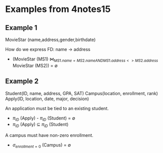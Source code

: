 # Examples from 4notes15

## Example 1
MovieStar (name,address,gender,birthdate)

How do we express FD: name -> address
- (MovieStar (MS1) $\bowtie_{MS1.name = MS2.name AND MS1.address <> MS2.address}$ MovieStar (MS2)) = $\emptyset$

## Example 2
Student(ID, name, address, GPA, SAT)
Campus(location, enrollment, rank)
Apply(ID, location, date, major, decision)

An application must be tied to an existing student.
- $\pi_{ID}$ (Apply) - $\pi_{ID}$ (Student) = $\emptyset$
- $\pi_{ID}$ (Apply) $\subseteq$ $\pi_{ID}$ (Student)

A campus must have non-zero enrollment.
- $\sigma_{enrollment = 0}$ (Campus) = $\emptyset$